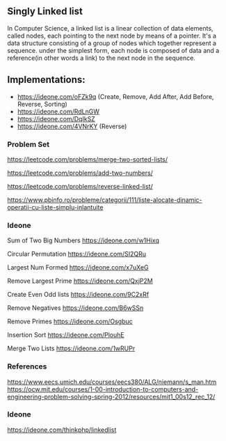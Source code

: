 Singly Linked list
------------------

In Computer Science, a linked list is a linear collection of data elements, called nodes, each pointing to the next node
by means of a pointer. It's a data structure consisting of a group of nodes which together represent a sequence. under
the simplest form, each node is composed of data and a reference(in other words a link) to the next node in the sequence.

## Implementations:

* https://ideone.com/oFZk9q (Create, Remove, Add After, Add Before, Reverse, Sorting)
* https://ideone.com/RdLnGW
* https://ideone.com/DqIkSZ
* https://ideone.com/4VNrKY (Reverse)

### Problem Set

https://leetcode.com/problems/merge-two-sorted-lists/

https://leetcode.com/problems/add-two-numbers/

https://leetcode.com/problems/reverse-linked-list/

https://www.pbinfo.ro/probleme/categorii/111/liste-alocate-dinamic-operatii-cu-liste-simplu-inlantuite

### Ideone

Sum of Two Big Numbers https://ideone.com/w1Hixq

Circular Permutation https://ideone.com/SI2QRu

Largest Num Formed https://ideone.com/x7uXeG

Remove Largest Prime https://ideone.com/QxjP2M

Create Even Odd lists https://ideone.com/9C2xRf

Remove Negatives https://ideone.com/B6wSSn

Remove Primes https://ideone.com/Osgbuc

Insertion Sort https://ideone.com/PlouhE

Merge Two Lists https://ideone.com/1wRUPr

### References 

https://www.eecs.umich.edu/courses/eecs380/ALG/niemann/s_man.htm
https://ocw.mit.edu/courses/1-00-introduction-to-computers-and-engineering-problem-solving-spring-2012/resources/mit1_00s12_rec_12/


### Ideone
https://ideone.com/thinkphp/linkedlist
